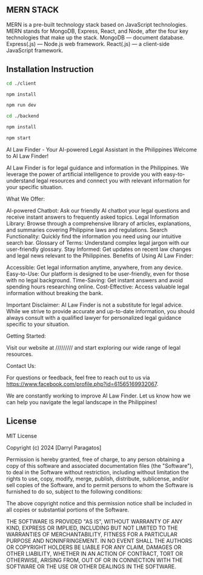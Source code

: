 
## MERN STACK
MERN is a pre-built technology stack based on JavaScript technologies. MERN stands for MongoDB, Express, React, and Node, after the four key technologies that make up the stack. MongoDB — document database. Express(.js) — Node.js web framework. React(.js) — a client-side JavaScript framework.

## Installation Instruction
```bash
cd ./client
```
```bash
npm install
```
```bash
npm run dev
```
```bash
cd ./backend
```
```bash
npm install
```
```bash
npm start
```


AI Law Finder - Your AI-powered Legal Assistant in the Philippines
Welcome to AI Law Finder!

AI Law Finder is for legal guidance and information in the Philippines. We leverage the power of artificial intelligence to provide you with easy-to-understand legal resources and connect you with relevant information for your specific situation.

What We Offer:

AI-powered Chatbot: Ask our friendly AI chatbot your legal questions and receive instant answers to frequently asked topics.
Legal Information Library: Browse through a comprehensive library of articles, explanations, and summaries covering Philippine laws and regulations.
Search Functionality: Quickly find the information you need using our intuitive search bar.
Glossary of Terms: Understand complex legal jargon with our user-friendly glossary.
Stay Informed: Get updates on recent law changes and legal news relevant to the Philippines.
Benefits of Using AI Law Finder:

Accessible: Get legal information anytime, anywhere, from any device.
Easy-to-Use: Our platform is designed to be user-friendly, even for those with no legal background.
Time-Saving: Get instant answers and avoid spending hours researching online.
Cost-Effective: Access valuable legal information without breaking the bank.

Important Disclaimer:
AI Law Finder is not a substitute for legal advice. While we strive to provide accurate and up-to-date information, you should always consult with a qualified lawyer for personalized legal guidance specific to your situation.

Getting Started:

Visit our website at ///////// and start exploring our wide range of legal resources.

Contact Us:

For questions or feedback, feel free to reach out to us via https://www.facebook.com/profile.php?id=61565169932067.

We are constantly working to improve AI Law Finder. Let us know how we can help you navigate the legal landscape in the Philippines!

## License

MIT License

Copyright (c) 2024 [Darryl Paragatos]

Permission is hereby granted, free of charge, to any person obtaining a copy
of this software and associated documentation files (the "Software"), to deal
in the Software without restriction, including without limitation the rights
to use, copy, modify, merge, publish, distribute, sublicense, and/or sell
copies of the Software, and to permit persons to whom the Software is
furnished to do so, subject to the following conditions:

The above copyright notice and this permission notice shall be included in all
copies or substantial portions of the Software.

THE SOFTWARE IS PROVIDED "AS IS", WITHOUT WARRANTY OF ANY KIND, EXPRESS OR
IMPLIED, INCLUDING BUT NOT LIMITED TO THE WARRANTIES OF MERCHANTABILITY,
FITNESS FOR A PARTICULAR PURPOSE AND NONINFRINGEMENT. IN NO EVENT SHALL THE
AUTHORS OR COPYRIGHT HOLDERS BE LIABLE FOR ANY CLAIM, DAMAGES OR OTHER
LIABILITY, WHETHER IN AN ACTION OF CONTRACT, TORT OR OTHERWISE, ARISING FROM,
OUT OF OR IN CONNECTION WITH THE SOFTWARE OR THE USE OR OTHER DEALINGS IN THE
SOFTWARE.
